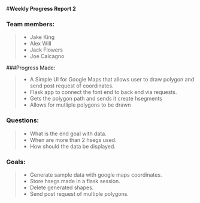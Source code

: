 #**Weekly Progress Report 2**

### Team members:
> - Jake King
> - Alex Will
> - Jack Flowers
> - Joe Calcagno

###Progress Made:
> - A Simple UI for Google Maps that allows user to draw polygon and send post request of coordinates. 
> - Flask app to connect the font end to back end via requests. 
> - Gets the polygon path and sends it create hsegments
> - Allows for mutliple polygons to be drawn

### Questions:
> - What is the end goal with data.
> - When are more than 2 hsegs used.
> - How should the data be displayed.

### Goals:
> - Generate sample data with google maps coordinates. 
> - Store hsegs made in a flask session.
> - Delete generated shapes.
> - Send post request of multiple polygons.